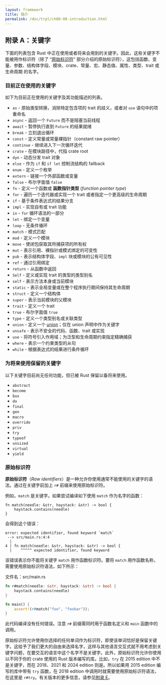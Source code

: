 ```yaml
---
layout: framework
title: 简介
permalink: /doc/trpl/ch00-00-introduction.html
---
```


## 附录 A：关键字

<!-- https://github.com/rust-lang/book/blob/main/src/appendix-01-keywords.md -->
<!-- commit 56ec353290429e6547109e88afea4de027b0f1a9 -->

下面的列表包含 Rust 中正在使用或者将来会用到的关键字。因此，这些关键字不能被用作标识符（除了 “[原始标识符][raw-identifiers]” 部分介绍的原始标识符），这包括函数、变量、参数、结构体字段、模块、crate、常量、宏、静态值、属性、类型、trait 或生命周期
的名字。

[raw-identifiers]: #原始标识符

### 目前正在使用的关键字

如下为目前正在使用的关键字及其功能描述的列表。

- `as` - 原始类型转换，消除特定包含项的 trait 的歧义，或者对 `use` 语句中的项重命名
- `async` - 返回一个 `Future` 而不是阻塞当前线程
- `await` - 暂停执行直到 `Future` 的结果就绪
- `break` - 立刻退出循环
- `const` - 定义常量或常量裸指针（constant raw pointer）
- `continue` - 继续进入下一次循环迭代
- `crate` - 在模块路径中，代指 crate root
- `dyn` - 动态分发 trait 对象
- `else` - 作为 `if` 和 `if let` 控制流结构的 fallback
- `enum` - 定义一个枚举
- `extern` - 链接一个外部函数或变量
- `false` - 布尔字面值 `false`
- `fn` - 定义一个函数或 **函数指针类型** (*function pointer type*)
- `for` - 遍历一个迭代器或实现一个 trait 或者指定一个更高级的生命周期
- `if` - 基于条件表达式的结果分支
- `impl` - 实现自有或 trait 功能
- `in` - `for` 循环语法的一部分
- `let` - 绑定一个变量
- `loop` - 无条件循环
- `match` - 模式匹配
- `mod` - 定义一个模块
- `move` - 使闭包获取其所捕获项的所有权
- `mut` - 表示引用、裸指针或模式绑定的可变性
- `pub` - 表示结构体字段、`impl` 块或模块的公有可见性
- `ref` - 通过引用绑定
- `return` - 从函数中返回
- `Self` - 定义或实现 trait 的类型的类型别名
- `self` - 表示方法本身或当前模块
- `static` - 表示全局变量或在整个程序执行期间保持其生命周期
- `struct` - 定义一个结构体
- `super` - 表示当前模块的父模块
- `trait` - 定义一个 trait
- `true` - 布尔字面值 `true`
- `type` - 定义一个类型别名或关联类型
- `union` - 定义一个 [union]；仅在 union 声明中作为关键字
- `unsafe` - 表示不安全的代码、函数、trait 或实现
- `use` - 将符号引入作用域；为泛型和生命周期约束指定精确捕获
- `where` - 表示一个约束类型的从句
- `while` - 根据表达式的结果进行条件循环

[union]: https://doc.rust-lang.org/reference/items/unions.html

### 为将来使用保留的关键字

以下关键字目前尚无任何功能，但已被 Rust 保留以备将来使用。

- `abstract`
- `become`
- `box`
- `do`
- `final`
- `gen`
- `macro`
- `override`
- `priv`
- `try`
- `typeof`
- `unsized`
- `virtual`
- `yield`

### 原始标识符

**原始标识符**（_Raw identifiers_）是一种允许你使用通常不能使用的关键字的语法。通过在关键字前加上 `r#` 前缀来使用原始标识符。

例如，`match` 是关键字。如果尝试编译如下使用 `match` 作为名字的函数：

```rust,ignore,does_not_compile
fn match(needle: &str, haystack: &str) -> bool {
    haystack.contains(needle)
}
```

会得到这个错误：

```text
error: expected identifier, found keyword `match`
 --> src/main.rs:4:4
  |
4 | fn match(needle: &str, haystack: &str) -> bool {
  |    ^^^^^ expected identifier, found keyword
```

该错误表示你不能将关键字 `match` 用作函数标识符。要将 `match` 用作函数名称，需要使用原始标识符语法，如下所示：

<span class="filename">文件名：src/main.rs</span>

```rust
fn r#match(needle: &str, haystack: &str) -> bool {
    haystack.contains(needle)
}

fn main() {
    assert!(r#match("foo", "foobar"));
}
```

此代码编译没有任何错误。注意 `r#` 前缀需同时用于函数名定义和 `main` 函数中的调用。

原始标识符允许使用你选择的任何单词作为标识符，即使该单词恰好是保留关键字。这给予了我们更大的自由来选择名字，这样与其他语言交互式就不用考虑到关键字问题，在要交互的语言中这个名字不是关键字。此外，原始标识符允许你使用以不同于你的 crate 使用的 Rust 版本编写的库。比如，`try` 在 2015 edition 中不是关键字，而在 2018、2021 和 2024 edition 则是。所以如果用 2015 edition 编写的库中带有 `try` 函数，在 2018 edition 中调用时就需要使用原始标识符语法，在这里是 `r#try`。有关版本的更多信息，请参见[附录 E][appendix-e]。

[appendix-e]: appendix-05-editions.html
